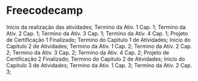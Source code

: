 # Freecodecamp
Inicio da realização das atividades;
Termino da Ativ. 1 Cap. 1;
Termino da Ativ. 2 Cap. 1;
Termino da Ativ. 3 Cap. 1;
Termino da Ativ. 4 Cap. 1;
Projeto de Certificação 1 Finalizado;
Termino do Capitulo 1 de Atividades;
Inicio do Capitulo 2 de Atividades;
Termino da Ativ. 1 Cap. 2;
Termino da Ativ. 2 Cap. 2;
Termino da Ativ. 3 Cap. 2;
Termino da Ativ. 4 Cap. 2;
Projeto de Certificação 2 Finalizado;
Termino do Capitulo 2 de Atividades;
Inicio do Capitulo 3 de Atividades;
Termino da Ativ. 1 Cap. 3;
Termino da Ativ. 2 Cap. 3;


<!-- Isso é Tudo no Momento -->
